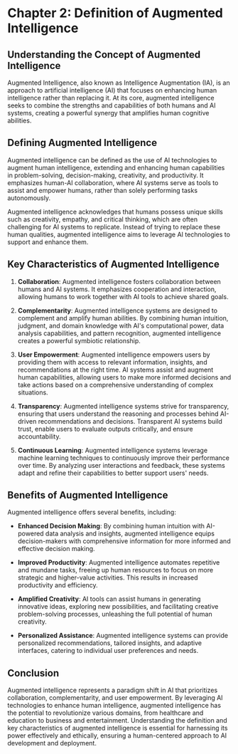 Chapter 2: Definition of Augmented Intelligence
===============================================

Understanding the Concept of Augmented Intelligence
---------------------------------------------------

Augmented Intelligence, also known as Intelligence Augmentation (IA), is an approach to artificial intelligence (AI) that focuses on enhancing human intelligence rather than replacing it. At its core, augmented intelligence seeks to combine the strengths and capabilities of both humans and AI systems, creating a powerful synergy that amplifies human cognitive abilities.

Defining Augmented Intelligence
-------------------------------

Augmented intelligence can be defined as the use of AI technologies to augment human intelligence, extending and enhancing human capabilities in problem-solving, decision-making, creativity, and productivity. It emphasizes human-AI collaboration, where AI systems serve as tools to assist and empower humans, rather than solely performing tasks autonomously.

Augmented intelligence acknowledges that humans possess unique skills such as creativity, empathy, and critical thinking, which are often challenging for AI systems to replicate. Instead of trying to replace these human qualities, augmented intelligence aims to leverage AI technologies to support and enhance them.

Key Characteristics of Augmented Intelligence
---------------------------------------------

1. **Collaboration**: Augmented intelligence fosters collaboration between humans and AI systems. It emphasizes cooperation and interaction, allowing humans to work together with AI tools to achieve shared goals.

2. **Complementarity**: Augmented intelligence systems are designed to complement and amplify human abilities. By combining human intuition, judgment, and domain knowledge with AI's computational power, data analysis capabilities, and pattern recognition, augmented intelligence creates a powerful symbiotic relationship.

3. **User Empowerment**: Augmented intelligence empowers users by providing them with access to relevant information, insights, and recommendations at the right time. AI systems assist and augment human capabilities, allowing users to make more informed decisions and take actions based on a comprehensive understanding of complex situations.

4. **Transparency**: Augmented intelligence systems strive for transparency, ensuring that users understand the reasoning and processes behind AI-driven recommendations and decisions. Transparent AI systems build trust, enable users to evaluate outputs critically, and ensure accountability.

5. **Continuous Learning**: Augmented intelligence systems leverage machine learning techniques to continuously improve their performance over time. By analyzing user interactions and feedback, these systems adapt and refine their capabilities to better support users' needs.

Benefits of Augmented Intelligence
----------------------------------

Augmented intelligence offers several benefits, including:

* **Enhanced Decision Making**: By combining human intuition with AI-powered data analysis and insights, augmented intelligence equips decision-makers with comprehensive information for more informed and effective decision making.

* **Improved Productivity**: Augmented intelligence automates repetitive and mundane tasks, freeing up human resources to focus on more strategic and higher-value activities. This results in increased productivity and efficiency.

* **Amplified Creativity**: AI tools can assist humans in generating innovative ideas, exploring new possibilities, and facilitating creative problem-solving processes, unleashing the full potential of human creativity.

* **Personalized Assistance**: Augmented intelligence systems can provide personalized recommendations, tailored insights, and adaptive interfaces, catering to individual user preferences and needs.

Conclusion
----------

Augmented intelligence represents a paradigm shift in AI that prioritizes collaboration, complementarity, and user empowerment. By leveraging AI technologies to enhance human intelligence, augmented intelligence has the potential to revolutionize various domains, from healthcare and education to business and entertainment. Understanding the definition and key characteristics of augmented intelligence is essential for harnessing its power effectively and ethically, ensuring a human-centered approach to AI development and deployment.
